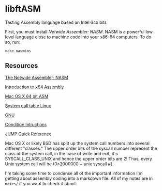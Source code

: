 # libftASM
Tasting Assembly language based on Intel 64x bits

First, you must install _Netwide Assembler: NASM_. NASM is a powerful low level language close to machine code into your x86-64 computers. To do so, run:

`make nasmins`

## Resources

[The Netwide Assembler: NASM](http://www.cburch.com/csbsju/cs/350/docs/nasm/nasmdoc0.html)

[Introduction to x64 Assembly](https://software.intel.com/en-us/articles/introduction-to-x64-assembly)

[Mac OS X 64 bit ASM](http://dustin.schultz.io/mac-os-x-64-bit-assembly-system-calls.html)

[System call table Linux](https://www.cs.utexas.edu/~bismith/test/syscalls/syscalls32.html)

[GNU](http://gcc.gnu.org/onlinedocs/gcc/Link-Options.html)

[Condition Intructions](https://stackoverflow.com/questions/9617877/assembly-jg-jnle-jl-jnge-after-cmp)

[JUMP Quick Reference](http://unixwiz.net/techtips/x86-jumps.html)

Mac OS X or likely BSD has split up the system call numbers into several different "classes." The upper order bits of the syscall number represent the class of the system call, in the case of write and exit, it's SYSCALL_CLASS_UNIX and hence the upper order bits are 2! Thus, every Unix system call will be (0×2000000 + unix syscall #).

I'm taking some time to condense all of the important information I'm getting about
assembly coding into a markdown file. All of my notes are in `notes/` if you want to check it about
